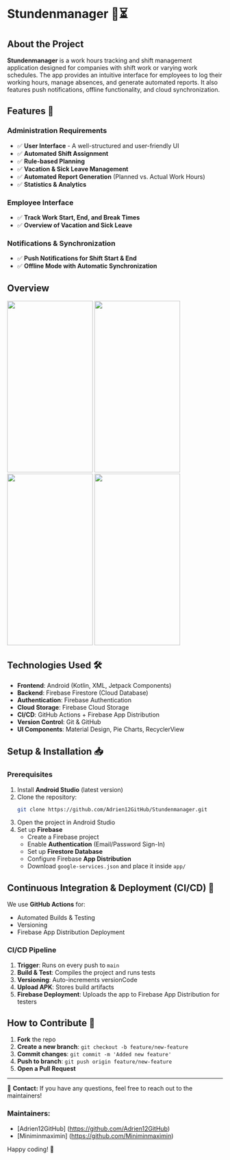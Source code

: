 # Stundenmanager 📅⏳

## About the Project
**Stundenmanager** is a work hours tracking and shift management application designed for companies with shift work or varying work schedules. The app provides an intuitive interface for employees to log their working hours, manage absences, and generate automated reports. It also features push notifications, offline functionality, and cloud synchronization.

## Features 🚀
### Administration Requirements
- ✅ **User Interface** - A well-structured and user-friendly UI
- ✅ **Automated Shift Assignment**
- ✅ **Rule-based Planning**
- ✅ **Vacation & Sick Leave Management**
- ✅ **Automated Report Generation** (Planned vs. Actual Work Hours)
- ✅ **Statistics & Analytics**

### Employee Interface
- ✅ **Track Work Start, End, and Break Times**
- ✅ **Overview of Vacation and Sick Leave**

### Notifications & Synchronization
- ✅ **Push Notifications for Shift Start & End**
- ✅ **Offline Mode with Automatic Synchronization**

## Overview
<img src="https://github.com/user-attachments/assets/936bffa1-c9d5-4c5b-a7a7-fe8233f013a5" width="200" height="400">     <img src="https://github.com/user-attachments/assets/912fc990-a297-48f7-8998-49615ac19cb2" width="200" height="400">
    <img src="https://github.com/user-attachments/assets/5b2dcb9d-0147-44e9-8e08-0755c855c00d" width="200" height="400">     <img src="https://github.com/user-attachments/assets/ad7811b7-eb07-40c5-ad89-9efe726dcab9" width="200" height="400">

## Technologies Used 🛠️
- **Frontend**: Android (Kotlin, XML, Jetpack Components)
- **Backend**: Firebase Firestore (Cloud Database)
- **Authentication**: Firebase Authentication
- **Cloud Storage**: Firebase Cloud Storage
- **CI/CD**: GitHub Actions + Firebase App Distribution
- **Version Control**: Git & GitHub
- **UI Components**: Material Design, Pie Charts, RecyclerView

## Setup & Installation 📥
### Prerequisites
1. Install **Android Studio** (latest version)
2. Clone the repository:
   ```sh
   git clone https://github.com/Adrien12GitHub/Stundenmanager.git
   ```
3. Open the project in Android Studio
4. Set up **Firebase**
   - Create a Firebase project
   - Enable **Authentication** (Email/Password Sign-In)
   - Set up **Firestore Database**
   - Configure Firebase **App Distribution**
   - Download `google-services.json` and place it inside `app/`

## Continuous Integration & Deployment (CI/CD) 🔄
We use **GitHub Actions** for:
- Automated Builds & Testing
- Versioning
- Firebase App Distribution Deployment

### CI/CD Pipeline
1. **Trigger**: Runs on every push to `main`
2. **Build & Test**: Compiles the project and runs tests
3. **Versioning**: Auto-increments versionCode
4. **Upload APK**: Stores build artifacts
5. **Firebase Deployment**: Uploads the app to Firebase App Distribution for testers

## How to Contribute 🤝
1. **Fork** the repo
2. **Create a new branch**: `git checkout -b feature/new-feature`
3. **Commit changes**: `git commit -m 'Added new feature'`
4. **Push to branch**: `git push origin feature/new-feature`
5. **Open a Pull Request**

---
📩 **Contact:** If you have any questions, feel free to reach out to the maintainers!

### Maintainers:
- [Adrien12GitHub] (https://github.com/Adrien12GitHub)
- [Miniminmaximin] (https://github.com/Miniminmaximin)

Happy coding! 🎉
